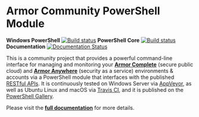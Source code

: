 # Armor Community PowerShell Module

**Windows PowerShell** [![Build status](https://ci.appveyor.com/api/projects/status/x4ik2enxvdc5h0x6?svg=true&branch=master)](https://ci.appveyor.com/project/tlindsay42/armorpowershell) **PowerShell Core** [![Build status](https://travis-ci.org/tlindsay42/ArmorPowerShell.svg?branch=master)](https://travis-ci.org/tlindsay42/ArmorPowerShell) **Documentation** [![Documentation Status](http://readthedocs.org/projects/armorpowershell/badge/?version=latest)](http://armorpowershell.readthedocs.io/en/latest/?badge=latest)

This is a community project that provides a powerful command-line interface for managing and monitoring your **[Armor Complete](https://www.armor.com/armor-complete-secure-hosting/ 'Armor Complete Product Page')** (secure public cloud) and **[Armor Anywhere](https://www.armor.com/armor-anywhere-security/ 'Armor Anywhere Product Page')** (security as a service) environments & accounts via a PowerShell module that interfaces with the published [RESTful APIs](https://docs.armor.com/display/KBSS/Armor+API+Guide 'Armor API Guide').  It is continuously tested on Windows Server via [AppVeyor](https://ci.appveyor.com/project/tlindsay42/ArmorPowerShell), as well as Ubuntu Linux and macOS via [Travis CI](https://travis-ci.org/tlindsay42/ArmorPowerShell), and it is published on the [PowerShell Gallery](https://www.powershellgallery.com/packages/Armor).

Please visit the **[full documentation](http://armorpowershell.readthedocs.io/en/latest/)** for more details.

